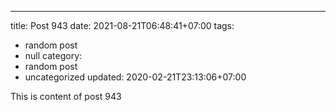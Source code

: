 ---
title: Post 943
date: 2021-08-21T06:48:41+07:00
tags:
  - random post
  - null
category:
  - random post
  - uncategorized
updated: 2020-02-21T23:13:06+07:00

This is content of post 943